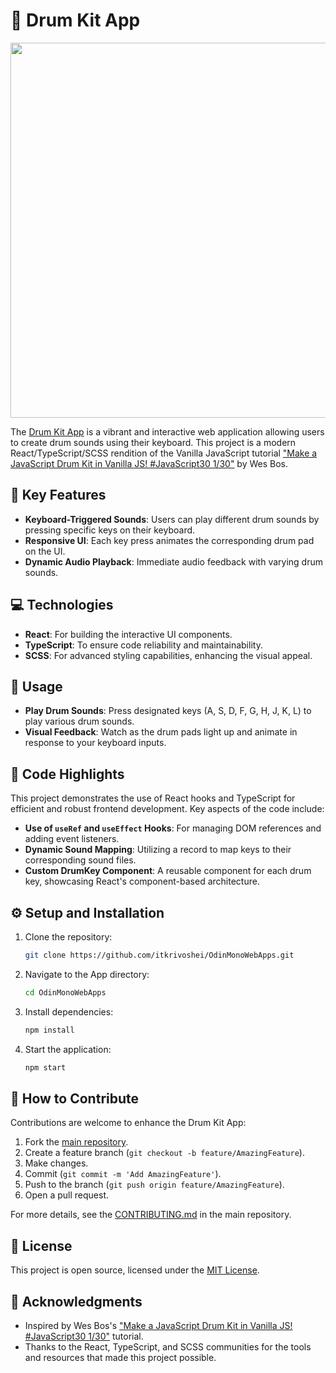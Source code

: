 # 🥁 Drum Kit App
<p align="center">
  <img src="https://github.com/itkrivoshei/OdinMonoWebApps/blob/main/media/DrumKit.gif?raw=true" height="600">
</p>

The [Drum Kit App](https://itkrivoshei.github.io/OdinMonoWebApps/#/DrumKit) is a vibrant and interactive web application allowing users to create drum sounds using their keyboard. This project is a modern React/TypeScript/SCSS rendition of the Vanilla JavaScript tutorial ["Make a JavaScript Drum Kit in Vanilla JS! #JavaScript30 1/30"](https://www.youtube.com/watch?v=VuN8qwZoego) by Wes Bos.

## 🌟 Key Features

- **Keyboard-Triggered Sounds**: Users can play different drum sounds by pressing specific keys on their keyboard.
- **Responsive UI**: Each key press animates the corresponding drum pad on the UI.
- **Dynamic Audio Playback**: Immediate audio feedback with varying drum sounds.

## 💻 Technologies

- **React**: For building the interactive UI components.
- **TypeScript**: To ensure code reliability and maintainability.
- **SCSS**: For advanced styling capabilities, enhancing the visual appeal.

## 🚀 Usage

- **Play Drum Sounds**: Press designated keys (A, S, D, F, G, H, J, K, L) to play various drum sounds.
- **Visual Feedback**: Watch as the drum pads light up and animate in response to your keyboard inputs.

## 🎵 Code Highlights

This project demonstrates the use of React hooks and TypeScript for efficient and robust frontend development. Key aspects of the code include:

- **Use of `useRef` and `useEffect` Hooks**: For managing DOM references and adding event listeners.
- **Dynamic Sound Mapping**: Utilizing a record to map keys to their corresponding sound files.
- **Custom DrumKey Component**: A reusable component for each drum key, showcasing React's component-based architecture.

## ⚙️ Setup and Installation

1. Clone the repository:
   ```bash
   git clone https://github.com/itkrivoshei/OdinMonoWebApps.git
   ```
2. Navigate to the App directory:
   ```bash
   cd OdinMonoWebApps
   ```
3. Install dependencies:
   ```bash
   npm install
   ```
4. Start the application:
   ```bash
   npm start
   ```

## 🤝 How to Contribute

Contributions are welcome to enhance the Drum Kit App:

1. Fork the [main repository](https://github.com/itkrivoshei/OdinMonoWebApps).
2. Create a feature branch (`git checkout -b feature/AmazingFeature`).
3. Make changes.
4. Commit (`git commit -m 'Add AmazingFeature'`).
5. Push to the branch (`git push origin feature/AmazingFeature`).
6. Open a pull request.

For more details, see the [CONTRIBUTING.md](https://github.com/itkrivoshei/OdinMonoWebApps/blob/master/CONTRIBUTING.md) in the main repository.

## 📜 License

This project is open source, licensed under the [MIT License](https://github.com/itkrivoshei/OdinMonoWebApps/blob/master/LICENSE).

## 🌟 Acknowledgments

- Inspired by Wes Bos's ["Make a JavaScript Drum Kit in Vanilla JS! #JavaScript30 1/30"](https://www.youtube.com/watch?v=VuN8qwZoego) tutorial.
- Thanks to the React, TypeScript, and SCSS communities for the tools and resources that made this project possible.
